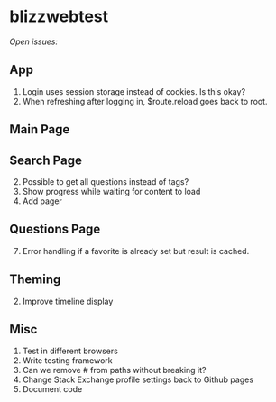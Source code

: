 blizzwebtest
============


*Open issues:*

App
--------
1. Login uses session storage instead of cookies. Is this okay?
2. When refreshing after logging in, $route.reload goes back to root.

Main Page
--------

Search Page
--------
2. Possible to get all questions instead of tags?
3. Show progress while waiting for content to load
4. Add pager

Questions Page
--------
7. Error handling if a favorite is already set but result is cached.

Theming
--------
2. Improve timeline display

Misc
--------
1. Test in different browsers
2. Write testing framework
3. Can we remove # from paths without breaking it?
4. Change Stack Exchange profile settings back to Github pages
5. Document code